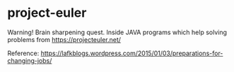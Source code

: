 # project-euler
Warning! Brain sharpening quest. Inside JAVA programs which help solving problems from https://projecteuler.net/

Reference: https://lafkblogs.wordpress.com/2015/01/03/preparations-for-changing-jobs/
